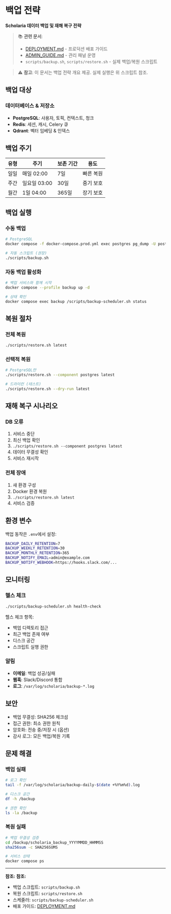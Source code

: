 # 백업 전략

**Scholaria 데이터 백업 및 재해 복구 전략**

> 📚 **관련 문서**:
> - [DEPLOYMENT.md](DEPLOYMENT.md) - 프로덕션 배포 가이드
> - [ADMIN_GUIDE.md](ADMIN_GUIDE.md) - 관리 패널 운영
> - `scripts/backup.sh`, `scripts/restore.sh` - 실제 백업/복원 스크립트

> ⚠️ **참고**: 이 문서는 백업 전략 개요 제공. 실제 실행은 위 스크립트 참조.

## 백업 대상

### 데이터베이스 & 저장소
- **PostgreSQL**: 사용자, 토픽, 컨텍스트, 청크
- **Redis**: 세션, 캐시, Celery 큐
- **Qdrant**: 벡터 임베딩 & 인덱스

## 백업 주기

| 유형 | 주기 | 보존 기간 | 용도 |
|------|------|-----------|------|
| 일일 | 매일 02:00 | 7일 | 빠른 복원 |
| 주간 | 일요일 03:00 | 30일 | 중기 보호 |
| 월간 | 1일 04:00 | 365일 | 장기 보호 |

## 백업 실행

### 수동 백업
```bash
# PostgreSQL
docker compose -f docker-compose.prod.yml exec postgres pg_dump -U postgres scholaria > backup_$(date +%Y%m%d).sql

# 자동 스크립트 (권장)
./scripts/backup.sh
```

### 자동 백업 활성화
```bash
# 백업 서비스와 함께 시작
docker compose --profile backup up -d

# 상태 확인
docker compose exec backup /scripts/backup-scheduler.sh status
```

## 복원 절차

### 전체 복원
```bash
./scripts/restore.sh latest
```

### 선택적 복원
```bash
# PostgreSQL만
./scripts/restore.sh --component postgres latest

# 드라이런 (테스트)
./scripts/restore.sh --dry-run latest
```

## 재해 복구 시나리오

### DB 오류
1. 서비스 중단
2. 최신 백업 확인
3. `./scripts/restore.sh --component postgres latest`
4. 데이터 무결성 확인
5. 서비스 재시작

### 전체 장애
1. 새 환경 구성
2. Docker 환경 복원
3. `./scripts/restore.sh latest`
4. 서비스 검증

## 환경 변수

백업 동작은 `.env`에서 설정:

```bash
BACKUP_DAILY_RETENTION=7
BACKUP_WEEKLY_RETENTION=30
BACKUP_MONTHLY_RETENTION=365
BACKUP_NOTIFY_EMAIL=admin@example.com
BACKUP_NOTIFY_WEBHOOK=https://hooks.slack.com/...
```

## 모니터링

### 헬스 체크
```bash
./scripts/backup-scheduler.sh health-check
```

헬스 체크 항목:
- 백업 디렉토리 접근
- 최근 백업 존재 여부
- 디스크 공간
- 스크립트 실행 권한

### 알림
- **이메일**: 백업 성공/실패
- **웹훅**: Slack/Discord 통합
- **로그**: `/var/log/scholaria/backup-*.log`

## 보안

- 백업 무결성: SHA256 체크섬
- 접근 권한: 최소 권한 원칙
- 암호화: 전송 중/저장 시 (옵션)
- 감사 로그: 모든 백업/복원 기록

## 문제 해결

### 백업 실패
```bash
# 로그 확인
tail -f /var/log/scholaria/backup-daily-$(date +%Y%m%d).log

# 디스크 공간
df -h /backup

# 권한 확인
ls -la /backup
```

### 복원 실패
```bash
# 백업 무결성 검증
cd /backup/scholaria_backup_YYYYMMDD_HHMMSS
sha256sum -c SHA256SUMS

# 서비스 상태
docker compose ps
```

---

**참조:**
**참조:**
- 백업 스크립트: `scripts/backup.sh`
- 복원 스크립트: `scripts/restore.sh`
- 스케줄러: `scripts/backup-scheduler.sh`
- 배포 가이드: [DEPLOYMENT.md](DEPLOYMENT.md)

